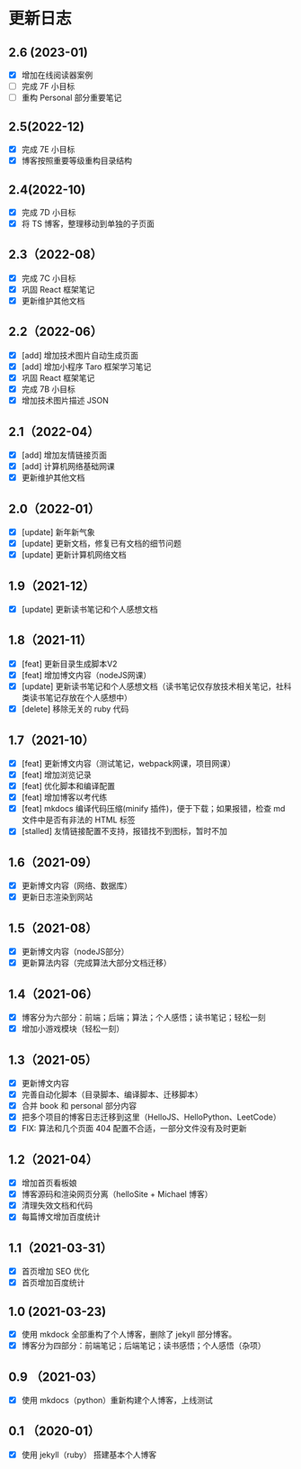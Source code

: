 # 更新日志

## 2.6 (2023-01)
- [x] 增加在线阅读器案例
- [ ] 完成 7F 小目标
- [ ] 重构 Personal 部分重要笔记

## 2.5(2022-12)

- [x] 完成 7E 小目标
- [x] 博客按照重要等级重构目录结构

## 2.4(2022-10)

- [x] 完成 7D 小目标
- [x] 将 TS 博客，整理移动到单独的子页面

## 2.3（2022-08）

- [x] 完成 7C 小目标
- [x] 巩固 React 框架笔记
- [x] 更新维护其他文档

## 2.2（2022-06）

- [x] [add] 增加技术图片自动生成页面
- [x] [add] 增加小程序 Taro 框架学习笔记
- [x] 巩固 React 框架笔记
- [x] 完成 7B 小目标
- [x] 增加技术图片描述 JSON 

## 2.1（2022-04）
- [x] [add] 增加友情链接页面
- [x] [add] 计算机网络基础网课
- [x] 更新维护其他文档

## 2.0（2022-01）
- [x] [update] 新年新气象
- [x] [update] 更新文档，修复已有文档的细节问题
- [x] [update] 更新计算机网络文档

## 1.9（2021-12）
- [x] [update] 更新读书笔记和个人感想文档

## 1.8（2021-11）
- [x] [feat] 更新目录生成脚本V2
- [x] [feat] 增加博文内容（nodeJS网课）
- [x] [update] 更新读书笔记和个人感想文档（读书笔记仅存放技术相关笔记，社科类读书笔记存放在个人感想中）
- [x] [delete] 移除无关的 ruby 代码

## 1.7（2021-10）

- [x] [feat] 更新博文内容（测试笔记，webpack网课，项目网课）
- [x] [feat] 增加浏览记录
- [x] [feat] 优化脚本和编译配置
- [x] [feat] 增加博客以考代练
- [x] [feat] mkdocs 编译代码压缩(minify 插件)，便于下载；如果报错，检查 md 文件中是否有非法的 HTML 标签
- [x] [stalled] 友情链接配置不支持，报错找不到图标，暂时不加

## 1.6（2021-09）

- [x] 更新博文内容（网络、数据库）
- [x] 更新日志渲染到网站

## 1.5（2021-08）

- [x] 更新博文内容（nodeJS部分）
- [x] 更新算法内容（完成算法大部分文档迁移）

## 1.4（2021-06）

- [x] 博客分为六部分：前端；后端；算法；个人感悟；读书笔记；轻松一刻
- [x] 增加小游戏模块（轻松一刻）

## 1.3（2021-05）

- [x] 更新博文内容
- [x] 完善自动化脚本（目录脚本、编译脚本、迁移脚本）
- [x] 合并 book 和 personal 部分内容
- [x] 把多个项目的博客日志迁移到这里（HelloJS、HelloPython、LeetCode）
- [x] FIX: 算法和几个页面 404 配置不合适，一部分文件没有及时更新

## 1.2（2021-04）

- [x] 增加首页看板娘
- [x] 博客源码和渲染网页分离（helloSite + Michael 博客）
- [x] 清理失效文档和代码
- [x] 每篇博文增加百度统计

## 1.1（2021-03-31）

- [x] 首页增加 SEO 优化
- [x] 首页增加百度统计

## 1.0  (2021-03-23)

- [x] 使用 mkdock 全部重构了个人博客，删除了 jekyll 部分博客。
- [x] 博客分为四部分：前端笔记；后端笔记；读书感悟；个人感悟（杂项）

## 0.9 （2021-03）

- [x] 使用 mkdocs（python）重新构建个人博客，上线测试

## 0.1 （2020-01）

- [x] 使用 jekyll（ruby） 搭建基本个人博客

